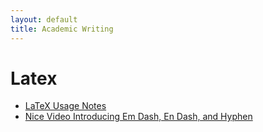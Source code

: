 ```yaml
---
layout: default
title: Academic Writing
---
```


# Latex

- [LaTeX Usage Notes](https://www.read.seas.harvard.edu/~kohler/latex.html)
- [Nice Video Introducing Em Dash, En Dash, and Hyphen](https://www.youtube.com/watch?v=LF_k54WPtoI)
